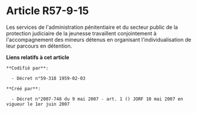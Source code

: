 # Article R57-9-15

Les services de l'administration pénitentiaire et du secteur public de la protection judiciaire de la jeunesse travaillent
conjointement à l'accompagnement des mineurs détenus en organisant l'individualisation de leur parcours en détention.

**Liens relatifs à cet article**

	**Codifié par**:

	  - Décret n°59-318 1959-02-03

	**Créé par**:

	  - Décret n°2007-748 du 9 mai 2007 - art. 1 () JORF 10 mai 2007 en vigueur le 1er juin 2007
